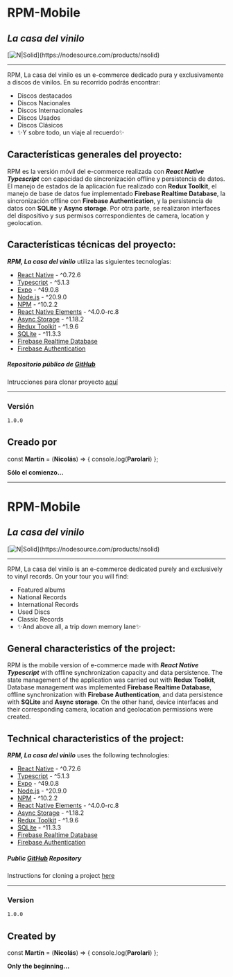 # RPM-Mobile
## _La casa del vinilo_

[![N|Solid](https://firebasestorage.googleapis.com/v0/b/npm-la-casa-del-vinilo.appspot.com/o/RPM.png?alt=media&token=c8478a24-e62e-4a70-9f71-7e5aeb59273e&_gl=1*qw5m5s*_ga*MTczMTk5NTc2MC4xNjg0OTcyNTUw*_ga_CW55HF8NVT*MTY4NTY3MjEwMS45LjEuMTY4NTY3Mjc1MC4wLjAuMA..)](https://nodesource.com/products/nsolid)

--------------------------------------------------------------------------------------------------------

RPM, La casa del vinilo es un e-commerce dedicado pura y exclusivamente a discos de vinilos. En su recorrido podrás encontrar:

- Discos destacados
- Discos Nacionales
- Discos Internacionales
- Discos Usados
- Discos Clásicos
- ✨Y sobre todo, un viaje al recuerdo✨

## Características generales del proyecto:

RPM es la versión móvil del e-commerce realizada con _**React Native Typescript**_ con capacidad de sincronización offline y persistencia de datos. El manejo de estados de la aplicación fue realizado con **Redux Toolkit**, 
el manejo de base de datos fue implementado **Firebase Realtime Database**, la sincronización offline con **Firebase Authentication**, y la persistencia de datos con **SQLite** y **Async storage**.
Por otra parte, se realizaron interfaces del dispositivo y sus permisos correspondientes de camera, location y geolocation. 

## Características técnicas del proyecto:

_**RPM, La casa del vinilo**_ utiliza las siguientes tecnologías:

- [React Native](https://reactnative.dev/) - ^0.72.6
- [Typescript](https://www.typescriptlang.org/) - ^5.1.3
- [Expo](https://expo.dev/) - ^49.0.8
- [Node.js](https://nodejs.org/es) - ^20.9.0
- [NPM](https://www.npmjs.com/) - ^10.2.2
- [React Native Elements](https://reactnativeelements.com/) - ^4.0.0-rc.8
- [Async Storage](https://reactnative.dev/docs/asyncstorage) - ^1.18.2
- [Redux Toolkit](https://redux-toolkit.js.org/) - ^1.9.6
- [SQLite](https://docs.expo.dev/versions/latest/sdk/sqlite/) - ^11.3.3
- [Firebase Realtime Database](https://firebase.google.com/docs/database?hl=es-419)
- [Firebase Authentication](https://firebase.google.com/docs/auth?hl=es-419)

##### Repositorio público de [GitHub](https://github.com/mnparolari/RPM-Mobile)
Intrucciones para clonar proyecto [aquí](https://docs.github.com/es/repositories/creating-and-managing-repositories/cloning-a-repository)

-------------------------

### Versión

```sh
1.0.0
```

## Creado por 

const **Martín** = (**Nicolás**) => {
    console.log(**Parolari**)
};

**Sólo el comienzo...**

--------------------------------------------------------------------------------------------------------

# RPM-Mobile
## _La casa del vinilo_

[![N|Solid](https://firebasestorage.googleapis.com/v0/b/npm-la-casa-del-vinilo.appspot.com/o/RPM.png?alt=media&token=c8478a24-e62e-4a70-9f71-7e5aeb59273e&_gl=1*qw5m5s*_ga*MTczMTk5NTc2MC4xNjg0OTcyNTUw*_ga_CW55HF8NVT*MTY4NTY3MjEwMS45LjEuMTY4NTY3Mjc1MC4wLjAuMA..)](https://nodesource.com/products/nsolid)

--------------------------------------------------------------------------------------------------------

RPM, La casa del vinilo is an e-commerce dedicated purely and exclusively to vinyl records. On your tour you will find:

- Featured albums
- National Records
- International Records
- Used Discs
- Classic Records
- ✨And above all, a trip down memory lane✨

## General characteristics of the project:

RPM is the mobile version of e-commerce made with _**React Native Typescript**_ with offline synchronization capacity and data persistence. The state management of the application was carried out with **Redux Toolkit**,
Database management was implemented **Firebase Realtime Database**, offline synchronization with **Firebase Authentication**, and data persistence with **SQLite** and **Async storage**.
On the other hand, device interfaces and their corresponding camera, location and geolocation permissions were created.

## Technical characteristics of the project:

_**RPM, La casa del vinilo**_ uses the following technologies:

- [React Native](https://reactnative.dev/) - ^0.72.6
- [Typescript](https://www.typescriptlang.org/) - ^5.1.3
- [Expo](https://expo.dev/) - ^49.0.8
- [Node.js](https://nodejs.org/es) - ^20.9.0
- [NPM](https://www.npmjs.com/) - ^10.2.2
- [React Native Elements](https://reactnativeelements.com/) - ^4.0.0-rc.8
- [Async Storage](https://reactnative.dev/docs/asyncstorage) - ^1.18.2
- [Redux Toolkit](https://redux-toolkit.js.org/) - ^1.9.6
- [SQLite](https://docs.expo.dev/versions/latest/sdk/sqlite/) - ^11.3.3
- [Firebase Realtime Database](https://firebase.google.com/docs/database?hl=es-419)
- [Firebase Authentication](https://firebase.google.com/docs/auth?hl=es-419)

##### Public [GitHub](https://github.com/mnparolari/RPM-Mobile) Repository 
Instructions for cloning a project [here](https://docs.github.com/es/repositories/creating-and-managing-repositories/cloning-a-repository)

-------------------------

### Version

```sh
1.0.0
```

## Created by

const **Martín** = (**Nicolás**) => {
    console.log(**Parolari**)
};

**Only the beginning...**

